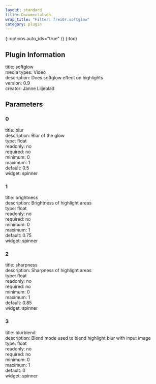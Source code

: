 ```yaml
---
layout: standard
title: Documentation
wrap_title: "Filter: frei0r.softglow"
category: plugin
---
```

{::options auto_ids="true" /}
{:toc}

## Plugin Information

title: softglow  
media types:
Video  
description: Does softglow effect on highlights  
version: 0.9  
creator: Janne Liljeblad  

## Parameters

### 0

title: blur    
description:
Blur of the glow  
type: float  
readonly: no  
required: no  
minimum: 0  
maximum: 1  
default: 0.5  
widget: spinner  

### 1

title: brightness    
description:
Brightness of highlight areas  
type: float  
readonly: no  
required: no  
minimum: 0  
maximum: 1  
default: 0.75  
widget: spinner  

### 2

title: sharpness    
description:
Sharpness of highlight areas  
type: float  
readonly: no  
required: no  
minimum: 0  
maximum: 1  
default: 0.85  
widget: spinner  

### 3

title: blurblend    
description:
Blend mode used to blend highlight blur with input image  
type: float  
readonly: no  
required: no  
minimum: 0  
maximum: 1  
default: 0  
widget: spinner  


